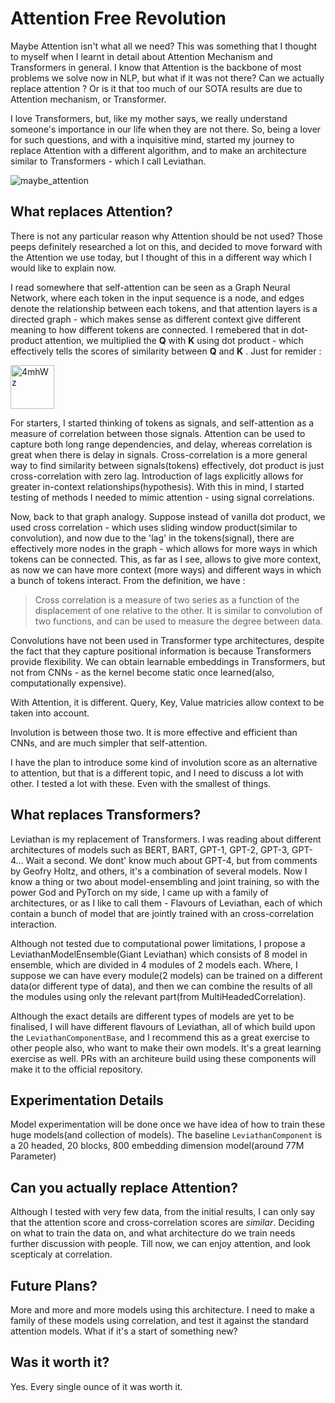 # Attention Free Revolution
Maybe Attention isn't what all we need? This was something that I thought to myself when I learnt in detail about Attention Mechanism and Transformers in general. I know that Attention is the backbone of most problems we solve now in NLP, but what if it was not there? Can we actually replace attention ? Or is it that too much of our SOTA results are due to Attention mechanism, or Transformer.

I love Transformers, but, like my mother says, we really understand someone's importance in our life when they are not there. So, being a lover for such questions, and with a inquisitive mind, started my journey to replace Attention with a different algorithm, and to make an architecture similar to Transformers - which I call Leviathan. 

![maybe_attention](https://github.com/yash-srivastava19/attention-free-revolution/assets/85068689/f2b8cae0-0c0c-48c9-8c3d-f3f7b2135b40)


## What replaces Attention? 
There is not any particular reason why Attention should be not used? Those peeps definitely researched a lot on this, and decided to move forward with the Attention we use today, but I thought of this in a different way which I would like to explain now. 

I read somewhere that self-attention can be seen as a Graph Neural Network, where each token in the input sequence is a node, and edges denote the relationship between each tokens, and that attention layers is a directed graph - which makes sense as different context give different meaning to how different tokens are connected. I remebered that in dot-product attention, we multiplied the **Q** with **K** using dot product - which effectively tells the scores of similarity between **Q** and **K** . Just for remider : 

<img width="70" alt="4mhWz" src="https://github.com/yash-srivastava19/attention-free-revolution/assets/85068689/7095f539-f5ec-4fd4-b070-05a2bda31c6a">

For starters, I started thinking of tokens as signals, and self-attention as a measure of correlation between those signals. Attention can be used to capture both long range dependencies, and delay, whereas correlation is great when there is delay in signals. Cross-correlation is a more general way to find similarity between signals(tokens) effectively, dot product is just cross-correlation with zero lag. Introduction of lags explicitly allows for greater in-context relationships(hypothesis). With this in mind, I started testing of methods I needed to mimic attention - using signal correlations. 

Now, back to that graph analogy. Suppose instead of vanilla dot product, we used cross correlation - which uses sliding window product(similar to convolution), and now due to the 'lag' in the tokens(signal), there are effectively more nodes in the graph - which allows for more ways in which tokens can be connected. This, as far as I see, allows to give more context, as now we can have more context (more ways) and different ways in which a bunch of tokens interact. From the definition, we have : 

> Cross correlation is a measure of two series as a function of the displacement of one relative to the other. It is similar to convolution of two functions, and can be used to measure the degree between data.

Convolutions have not been used in Transformer type architectures, despite the fact that they capture positional information is because Transformers provide flexibility. We can obtain learnable embeddings in Transformers, but not from CNNs - as the kernel become static once learned(also, computationally expensive). 

With Attention, it is different. Query, Key, Value matricies allow context to be taken into account.

Involution is between those two. It is more effective and efficient than CNNs, and are much simpler that self-attention.

I have the plan to introduce some kind of involution score as an alternative to attention, but that is a different topic, and I need to discuss a lot with other. I tested a lot with these. Even with the smallest of things.

## What replaces Transformers?
Leviathan is my replacement of Transformers. I was reading about different architectures of models such as BERT, BART, GPT-1, GPT-2, GPT-3, GPT-4... Wait a second. We dont' know much about GPT-4, but from comments by Geofry Holtz, and others, it's a combination of several models. Now I know a thing or two about model-ensembling and joint training, so with the power God and PyTorch on my side, I came up with a family of architectures, or as I like to call them - Flavours of Leviathan, each of which contain a bunch of model that are jointly trained with an cross-correlation interaction.

Although not tested due to computational power limitations, I propose a LeviathanModelEnsemble(Giant Leviathan) which consists of 8 model in ensemble, which are divided in 4 modules of 2 models each. Where, I suppose we can have every module(2 models) can be trained on a different data(or different type of data), and then we can combine the results of all the modules using only the relevant part(from MultiHeadedCorrelation). 

Although the exact details are different types of models are yet to be finalised, I will have different flavours of Leviathan, all of which build upon the `LeviathanComponentBase`, and I recommend this as a great exercise to other people also, who want to make their own models. It's a great learning exercise as well. PRs with an architeure build using these components will make it to the official repository.      

## Experimentation Details
Model experimentation will be done once we have idea of how to train these huge models(and collection of models). The baseline `LeviathanComponent` is a 20 headed, 20 blocks, 800 embedding dimension model(around 77M Parameter)

## Can you actually replace Attention?
Although I tested with very few data, from the initial results, I can only say that the attention score and cross-correlation scores are *similar*. Deciding on what to train the data on, and what architecture do we train needs further discussion with people. Till now, we can enjoy attention, and look scepticaly at correlation. 

## Future Plans?
More and more and more models using this architecture. I need to make a family of these models using correlation, and test it against the standard attention models. What if it's a start of something new?

## Was it worth it?
Yes. Every single ounce of it was worth it.
